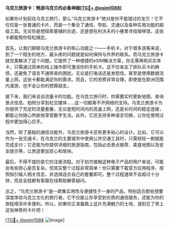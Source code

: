 **乌克兰旅游卡：畅游乌克兰的必备神器[[TG💪+ @esim1088](https://t.me/s/esim1088)]**

如果你计划前往乌克兰旅行，那么“乌克兰旅游卡”绝对是你不能错过的宝贝！它不仅仅是一张普通的卡片，而是一个集合了通信、导航、交通以及各种实用功能的超级工具。无论你是想探索基辅的古迹，还是想在利沃夫的小巷里寻找咖啡馆，这张卡都能帮你轻松搞定。

首先，让我们聊聊乌克兰旅游卡的核心功能之一——手机卡。对于很多游客来说，到了一个陌生的地方，最头疼的问题就是如何保持与外界的联系。而乌克兰旅游卡就完美解决了这个问题。它提供了一种便捷的eSIM解决方案，你无需再购买实体卡，只需通过简单的线上操作即可激活你的手机卡。这不仅省去了排队买卡的麻烦，还避免了语言不通带来的困扰。无论是打电话还是发短信，甚至是使用数据流量上网，这张卡都能满足你的需求。而且，它的资费非常合理，即使是在欧洲范围内漫游，也不会让你的预算超支。

接下来，我们来谈谈流量卡的功能。在乌克兰旅行时，你需要实时更新地图、查询景点信息、拍照分享到社交媒体……这一切都离不开网络的支持。乌克兰旅游卡为你提供了充足的流量套餐，无论是短时间内的高速上网，还是长时间的稳定连接，都能让你随心所欲地享受数字生活。此外，它还支持多种语言切换，让你在使用过程中更加得心应手。

当然，除了基础的通信功能外，乌克兰旅游卡还有更多贴心的设计。比如，它可以作为一张交通卡，在乌克兰的主要城市中使用公共交通工具时，只需轻轻一刷就能完成支付；它还能为你提供详细的旅游指南，包括必去景点推荐、美食地图以及安全提示等，让旅途更加安心和愉快。

最后，不得不提的是它的注册流程。对于初次接触这种电子产品的用户来说，可能会有些担心是否复杂。但其实整个过程非常简单！你只需要下载官方应用程序，按照指引输入相关信息，并选择适合自己的套餐即可。整个过程通常不会超过十分钟，而且全程都有客服在线帮助解答疑问。

总之，“乌克兰旅游卡”是一款集实用性与便捷性于一身的产品，特别适合那些想要深度体验乌克兰文化的旅行者。它不仅能让你享受到优质的通信服务，还能为你的旅程增添许多便利。所以，如果你正准备踏上这片充满魅力的土地，请别忘了带上这张神奇的卡片吧！

[[TG💪+ @esim1088](https://t.me/s/esim1088) ![Image](https://i.postimg.cc/4NQfJmqS/Snipaste-2025-05-13-00-14-12.png)]